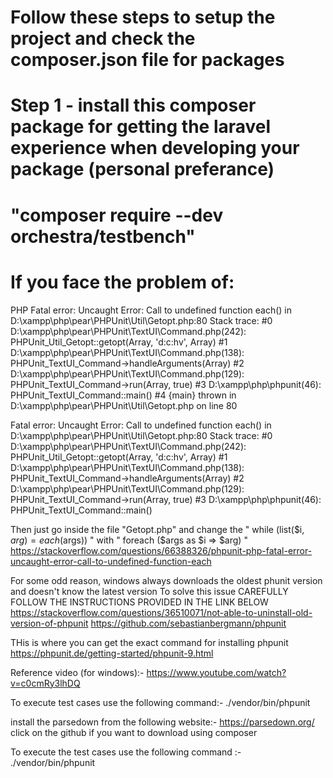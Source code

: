 # Follow these steps to setup the project and check the composer.json file for packages
# Step 1 - install this composer package for getting the laravel experience when developing your package (personal preferance)
# "composer require --dev orchestra/testbench"

# If you face the problem of:
PHP Fatal error:  Uncaught Error: Call to undefined function each() in D:\xampp\php\pear\PHPUnit\Util\Getopt.php:80
Stack trace:
#0 D:\xampp\php\pear\PHPUnit\TextUI\Command.php(242): PHPUnit_Util_Getopt::getopt(Array, 'd:c:hv', Array)
#1 D:\xampp\php\pear\PHPUnit\TextUI\Command.php(138): PHPUnit_TextUI_Command->handleArguments(Array)
#2 D:\xampp\php\pear\PHPUnit\TextUI\Command.php(129): PHPUnit_TextUI_Command->run(Array, true)
#3 D:\xampp\php\phpunit(46): PHPUnit_TextUI_Command::main()
#4 {main}
  thrown in D:\xampp\php\pear\PHPUnit\Util\Getopt.php on line 80

Fatal error: Uncaught Error: Call to undefined function each() in D:\xampp\php\pear\PHPUnit\Util\Getopt.php:80
Stack trace:
#0 D:\xampp\php\pear\PHPUnit\TextUI\Command.php(242): PHPUnit_Util_Getopt::getopt(Array, 'd:c:hv', Array)
#1 D:\xampp\php\pear\PHPUnit\TextUI\Command.php(138): PHPUnit_TextUI_Command->handleArguments(Array)
#2 D:\xampp\php\pear\PHPUnit\TextUI\Command.php(129): PHPUnit_TextUI_Command->run(Array, true)
#3 D:\xampp\php\phpunit(46): PHPUnit_TextUI_Command::main()

Then just go inside the file "Getopt.php" and change the " while (list($i, $arg) = each($args)) " with " foreach ($args as $i => $arg) "
https://stackoverflow.com/questions/66388326/phpunit-php-fatal-error-uncaught-error-call-to-undefined-function-each  


For some odd reason, windows always downloads the oldest phunit version and doesn't know the latest version
To solve this issue CAREFULLY FOLLOW THE INSTRUCTIONS PROVIDED IN THE LINK BELOW
https://stackoverflow.com/questions/36510071/not-able-to-uninstall-old-version-of-phpunit
https://github.com/sebastianbergmann/phpunit


THis is where you can get the exact command for installing phpunit
https://phpunit.de/getting-started/phpunit-9.html

Reference video (for windows):- https://www.youtube.com/watch?v=c0cmRy3lhDQ 

To execute test cases use the following command:- ./vendor/bin/phpunit

install the parsedown from the following website:- https://parsedown.org/
click on the github if you want to download using composer

To execute the test cases use the following command :- ./vendor/bin/phpunit